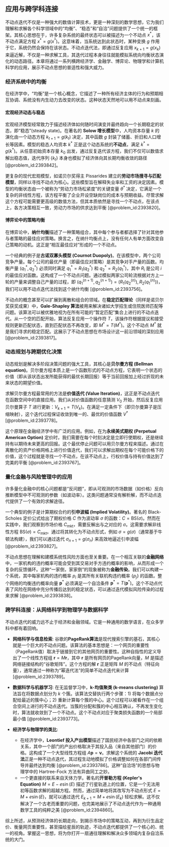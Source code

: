 ## 应用与跨学科连接

不动点迭代不仅是一种强大的数值计算技术，更是一种深刻的数学思想，它为我们理解和求解各个科学领域中的“均衡”、“稳态”和“自洽”问题提供了一个统一的框架。其核心思想在于，许多复杂系统的最终状态可以被描述为一个不动点 $x^*$，该不动点满足方程 $x^* = g(x^*)$。这意味着，当系统达到此状态时，某种变换 $g$ 作用于它，系统仍然会保持在该状态。不动点迭代法，即通过反复应用 $x_{k+1} = g(x_k)$ 来逼近解，不仅是一种求解工具，其迭代过程本身往往就能模拟系统向均衡状态演化的动态路径。本章将通过一系列横跨经济学、金融学、博弈论、物理学和计算机科学的应用，展示不动点思想的普适性和强大威力。

### 经济系统中的均衡

在经济学中，“均衡”是一个核心概念，它描述了一种所有经济主体的行为和预期相互协调、系统没有内生动力去改变的状态。这种状态天然地可以用不动点来刻画。

#### 宏观经济动态与稳态

宏观经济模型经常致力于描述经济体如何随时间演变并最终趋向一个长期稳定的状态，即“稳态”(steady state)。在著名的 **Solow 增长模型**中，人均资本存量 $k$ 的演化由一个动态方程 $k_{t+1} = g(k_t)$ 决定，其中函数 $g$ 封装了储蓄、折旧和人口增长等因素。模型的稳态人均资本 $k^*$ 正是这个动态系统的**不动点**，满足 $k^* = g(k^*)$。从任意初始资本存量 $k_0$ 出发，通过反复迭代该方程，我们不仅可以数值求解出稳态值，迭代序列 $\{k_t\}$ 本身也模拟了经济体向其长期均衡收敛的路径 [@problem_id:2393842]。

更复杂的现代宏观模型，如诺贝尔奖得主 Pissarides 建立的**劳动市场搜寻与匹配模型**，同样以寻找不动点为核心。这些模型旨在解释失业率和工资的决定因素。模型的均衡状态由一个被称为“劳动力市场松紧度”的关键变量 $\theta^*$ 决定，它满足一个复杂的非线性方程，该方程平衡了企业开设空缺岗位的成本与预期收益。尽管求解这个方程可能需要更高级的数值方法，但其本质依然是寻找一个不动点，在该点上，各方决策相互一致，劳动力市场的供求达到平衡 [@problem_id:2393820]。

#### 博弈论中的策略均衡

在博弈论中，**纳什均衡**描述了一种策略组合，其中每个参与者都选择了针对其他参与者策略的最佳应对策略。换言之，在纳什均衡点上，没有任何人有单方面改变自己策略的动机。这正是“相互最佳应对”形成的一个不动点。

一个经典的例子是**古诺双寡头模型 (Cournot Duopoly)**。在该模型中，两个公司竞争产量。每个公司的最优产量（即最佳应对策略）是其竞争对手产量的函数。均衡产量 $(q_1^*, q_2^*)$ 必须同时满足 $q_1^* = R_1(q_2^*)$ 和 $q_2^* = R_2(q_1^*)$，其中 $R_i$ 是公司 $i$ 的最佳应对函数。这构成了一个不动点问题。通过模拟两家公司轮流根据对方上一轮的产量来调整自己产量的过程，即 $(q_1^{(n+1)}, q_2^{(n+1)}) = (R_1(q_2^{(n)}), R_2(q_1^{(n)}))$，我们可以用不动点迭代法找到这个纳什均衡 [@problem_id:2393756]。

不动点的概念甚至可以扩展到离散和组合的领域。在**稳定匹配理论**（同样是诺贝尔奖获奖成果）中，**Gale-Shapley 算法**被用来解决诸如大学招生或住院医师匹配等问题。该算法可以被优雅地视为在所有可能的“暂定匹配”集合上进行的不动点迭代。从一个空的匹配开始，算法反复应用一个操作符 $T$，该操作符根据提议和接受规则更新匹配状态，直到匹配状态不再改变，即 $M^* = T(M^*)$。这个不动点 $M^*$ 就是我们寻求的稳定匹配。这展示了不动点思想在市场设计这一前沿领域的深刻应用 [@problem_id:2393817]。

### 动态规划与跨期优化决策

动态规划是解决多阶段决策问题的强大工具，其核心是**贝尔曼方程 (Bellman equation)**。贝尔曼方程本质上是一个函数形式的不动点方程，它表明一个状态的价值（即从该状态出发所能获得的最优长期回报）等于当前回报加上经过折现的未来状态的期望价值。

求解贝尔曼方程最常用的方法是**价值迭代 (Value Iteration)**，这正是不动点迭代在函数空间中的直接应用。我们从对价值函数的任意猜测 $V_0$ 开始，然后反复应用贝尔曼算子 $T$ 进行更新：$V_{k+1} = T(V_k)$。在满足一定条件下（即贝尔曼算子是压缩映射），这个迭代过程保证收敛到唯一的、最优的价值函数 $V^*$ [@problem_id:2393778]。

这个原理在金融经济学中有广泛的应用。例如，在为**永续美式期权 (Perpetual American Option)** 定价时，我们需要在每个时刻决定是立即行使期权，还是继续持有以期待未来更高的回报。这个最优停止问题可以用贝尔曼方程来描述。通过在离散化的资产价格网格上进行价值迭代，我们可以求解出期权在每个可能价格下的价值，这个过程就是寻找一个不动点，在该不动点上，行权价值与持有价值达到了完美的平衡 [@problem_id:2393767]。

### 量化金融与风险管理中的应用

许多量化金融中的核心问题都是“反问题”，即从可观测的市场数据（如价格）反向推断模型中不可观测的参数（如波动率）。这类问题通常没有解析解，而不动点迭代提供了一个有效的求解途径。

一个典型的例子是计算期权合约的**引申波幅 (Implied Volatility)**。著名的 Black-Scholes 定价公式给出了期权价格 $C$ 作为波动率 $\sigma$ 的函数：$C = \text{BS}(\sigma)$。然而在实践中，我们观察到市场价格 $C_{\text{mkt}}$，需要反解出与之对应的 $\sigma$。这需要求解非线性方程 $\text{BS}(\sigma) = C_{\text{mkt}}$。通过将其转化为不动点形式，例如 $\sigma = g(\sigma)$（通常基于牛顿法构建），我们可以通过迭代 $\sigma_{n+1} = g(\sigma_n)$ 来高效地逼近引申波幅 [@problem_id:2393827]。

不动点思想在理解和建模系统性风险方面也至关重要。在一个相互关联的**金融网络**中，一家机构的违约概率可能会受到其交易对手方违约概率的影响，从而形成一个复杂的反馈循环。这种“一家倒，家家倒”的现象被称为**金融传染**。我们可以构建一个系统，其中每家机构的违约概率 $p_i$ 是其所有关联机构违约概率 $\{p_j\}$ 的函数。整个网络的均衡违约概率向量 $\mathbf{p}^*$ 必须满足一个自洽条件 $\mathbf{p}^* = T(\mathbf{p}^*)$。这个不动点代表了风险在网络中充分传播后达到的稳定状态，可以通过迭代模拟风险传染的过程来求解 [@problem_id:2393838]。

### 跨学科连接：从网络科学到物理学与数据科学

不动点迭代的威力远不止于经济和金融领域。它是一种通用的数学语言，在众多学科中都有着回响。

*   **网络科学与信息检索**: 谷歌的**PageRank算法**是现代搜索引擎的基石，其核心就是一个巨大的不动点问题。该算法的基本思想是：一个网页的重要性（PageRank值）取决于链接到它的其他网页的重要性。这种自指性的定义导出了一个线性方程组 $\mathbf{r} = M\mathbf{r}$，其中 $\mathbf{r}$ 是所有网页的PageRank向量，$M$ 是描述网络链接结构的“谷歌矩阵”。这个方程的解 $\mathbf{r}$ 正是矩阵 $M$ 的不动点（特征向量），通常通过一种称为“幂迭代法”的简单不动点迭代来计算 [@problem_id:2393789]。

*   **数据科学与机器学习**: 在无监督学习中，**k-均值聚类 (k-means clustering)** 算法旨在将数据点划分为 $k$ 个簇。该算法交替执行两个步骤：1) 将每个数据点分配给最近的簇中心；2) 重新计算每个簇的中心。这个过程可以被看作在一个组合空间上进行的不动点迭代。当簇的分配和簇的中心相互确认，不再发生变化时，算法就收敛到了一个不动点。这个不动点对应于聚类损失函数的一个局部最小值 [@problem_id:2393773]。

*   **经济学与物理学的类比**:
    *   在经济学中，**Leontief 投入产出模型**描述了国民经济中各部门之间的依赖关系，其中一个部门的产出价格取决于其投入品（来自其他部门）的价格。这构成了一个大型线性方程组 $A\mathbf{p}=\mathbf{v}$。求解这个系统的 **Jacobi 迭代法**正是一种不动点迭代，其过程生动地模拟了价格调整如何在各部门间传导并最终达到均衡 [@problem_id:2393786]。这种“自洽场”的思想与物理学中的 Hartree-Fock 方法有异曲同工之妙。
    *   一个更直接的联系来自天体力学。著名的**开普勒方程 (Kepler's Equation)** $M = E - e \sin(E)$ 描述了行星轨道上的位置，它是一个无法用初等函数求解的超越方程。然而，通过简单地将其改写为不动点形式 $E = M + e \sin(E)$，就可以通过迭代 $E_{k+1} = M + e \sin(E_k)$ 轻松求解。这不仅解决了一个古老而重要的问题，也完美地展示了不动点迭代作为一种通用数学工具的纯粹之美 [@problem_id:2394860]。

综上所述，从预测经济体的长期走向，到揭示市场中的策略互动，再到为衍生品定价、衡量网页重要性，甚至描绘星辰的轨迹，不动点迭代都提供了一个核心的、统一的视角。掌握这一思想，将为你打开一扇通往理解和解决众多领域内复杂自洽系统的大门。